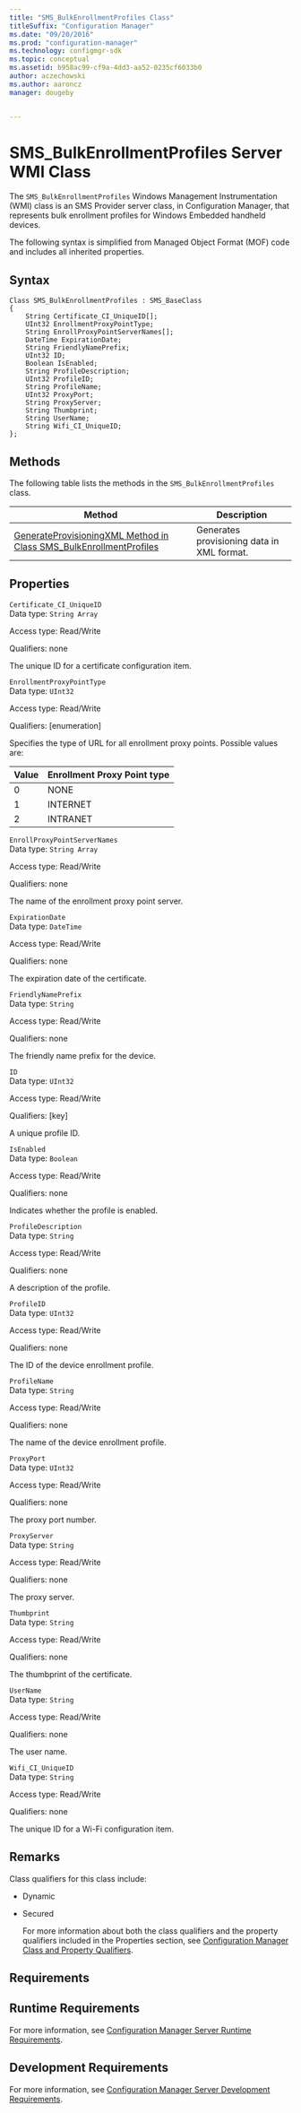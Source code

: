 ```yaml
---
title: "SMS_BulkEnrollmentProfiles Class"
titleSuffix: "Configuration Manager"
ms.date: "09/20/2016"
ms.prod: "configuration-manager"
ms.technology: configmgr-sdk
ms.topic: conceptual
ms.assetid: b958ac99-cf9a-4dd3-aa52-0235cf6033b0
author: aczechowski
ms.author: aaroncz
manager: dougeby


---
```

# SMS_BulkEnrollmentProfiles Server WMI Class
The  `SMS_BulkEnrollmentProfiles` Windows Management Instrumentation (WMI) class is an SMS Provider server class, in Configuration Manager, that represents bulk enrollment profiles for Windows Embedded handheld devices.  

 The following syntax is simplified from Managed Object Format (MOF) code and includes all inherited properties.  

## Syntax  

```  
Class SMS_BulkEnrollmentProfiles : SMS_BaseClass  
{  
    String Certificate_CI_UniqueID[];  
    UInt32 EnrollmentProxyPointType;  
    String EnrollProxyPointServerNames[];  
    DateTime ExpirationDate;  
    String FriendlyNamePrefix;  
    UInt32 ID;  
    Boolean IsEnabled;  
    String ProfileDescription;  
    UInt32 ProfileID;  
    String ProfileName;  
    UInt32 ProxyPort;  
    String ProxyServer;  
    String Thumbprint;  
    String UserName;  
    String Wifi_CI_UniqueID;  
};  

```  

## Methods  
 The following table lists the methods in the `SMS_BulkEnrollmentProfiles` class.  

|Method|Description|  
|------------|-----------------|  
|[GenerateProvisioningXML Method in Class SMS_BulkEnrollmentProfiles](../../../develop/reference/mdm/generateprovisioningxml-method-in-class-sms_bulkenrollmentprofiles.md)|Generates provisioning data in XML format.|  

## Properties  
 `Certificate_CI_UniqueID`  
 Data type: `String Array`  

 Access type: Read/Write  

 Qualifiers: none  

 The unique ID for a certificate configuration item.  

 `EnrollmentProxyPointType`  
 Data type: `UInt32`  

 Access type: Read/Write  

 Qualifiers: [enumeration]  

 Specifies the type of URL for all enrollment proxy points. Possible values are:  

| Value | Enrollment Proxy Point type |
| ----- | --------------------------- |
|0|NONE|  
|1|INTERNET|  
|2|INTRANET|  

 `EnrollProxyPointServerNames`  
 Data type: `String Array`  

 Access type: Read/Write  

 Qualifiers: none  

 The name of the enrollment proxy point server.  

 `ExpirationDate`  
 Data type: `DateTime`  

 Access type: Read/Write  

 Qualifiers: none  

 The expiration date of the certificate.  

 `FriendlyNamePrefix`  
 Data type: `String`  

 Access type: Read/Write  

 Qualifiers: none  

 The friendly name prefix for the device.  

 `ID`  
 Data type: `UInt32`  

 Access type: Read/Write  

 Qualifiers: [key]  

 A unique profile ID.  

 `IsEnabled`  
 Data type: `Boolean`  

 Access type: Read/Write  

 Qualifiers: none  

 Indicates whether the profile is enabled.  

 `ProfileDescription`  
 Data type: `String`  

 Access type: Read/Write  

 Qualifiers: none  

 A description of the profile.  

 `ProfileID`  
 Data type: `UInt32`  

 Access type: Read/Write  

 Qualifiers: none  

 The ID of the device enrollment profile.  

 `ProfileName`  
 Data type: `String`  

 Access type: Read/Write  

 Qualifiers: none  

 The name of the device enrollment profile.  

 `ProxyPort`  
 Data type: `UInt32`  

 Access type: Read/Write  

 Qualifiers: none  

 The proxy port number.  

 `ProxyServer`  
 Data type: `String`  

 Access type: Read/Write  

 Qualifiers: none  

 The proxy server.  

 `Thumbprint`  
 Data type: `String`  

 Access type: Read/Write  

 Qualifiers: none  

 The thumbprint of the certificate.  

 `UserName`  
 Data type: `String`  

 Access type: Read/Write  

 Qualifiers: none  

 The user name.  

 `Wifi_CI_UniqueID`  
 Data type: `String`  

 Access type: Read/Write  

 Qualifiers: none  

 The unique ID for a Wi-Fi configuration item.  

## Remarks  
 Class qualifiers for this class include:  

- Dynamic  

- Secured  

  For more information about both the class qualifiers and the property qualifiers included in the Properties section, see [Configuration Manager Class and Property Qualifiers](../../../develop/reference/misc/class-and-property-qualifiers.md).  

## Requirements  

## Runtime Requirements  
 For more information, see [Configuration Manager Server Runtime Requirements](../../../develop/core/reqs/server-runtime-requirements.md).  

## Development Requirements  
 For more information, see [Configuration Manager Server Development Requirements](../../../develop/core/reqs/server-development-requirements.md).  
